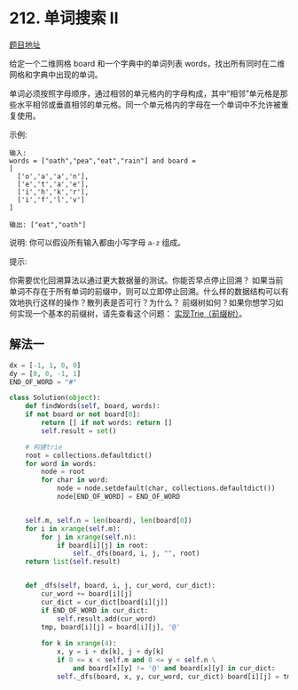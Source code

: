 # 212. 单词搜索 II

[题目地址](https://leetcode-cn.com/problems/word-search-ii)

给定一个二维网格 board 和一个字典中的单词列表 words，找出所有同时在二维网格和字典中出现的单词。

单词必须按照字母顺序，通过相邻的单元格内的字母构成，其中“相邻”单元格是那些水平相邻或垂直相邻的单元格。同一个单元格内的字母在一个单词中不允许被重复使用。

示例:

```
输入: 
words = ["oath","pea","eat","rain"] and board =
[
  ['o','a','a','n'],
  ['e','t','a','e'],
  ['i','h','k','r'],
  ['i','f','l','v']
]

输出: ["eat","oath"]
```

说明:
你可以假设所有输入都由小写字母 `a-z` 组成。

提示:

你需要优化回溯算法以通过更大数据量的测试。你能否早点停止回溯？
如果当前单词不存在于所有单词的前缀中，则可以立即停止回溯。什么样的数据结构可以有效地执行这样的操作？散列表是否可行？为什么？ 前缀树如何？如果你想学习如何实现一个基本的前缀树，请先查看这个问题： [实现Trie（前缀树）](https://leetcode-cn.com/problems/implement-trie-prefix-tree/description/)。


## 解法一

```python
dx = [-1, 1, 0, 0] 
dy = [0, 0, -1, 1] 
END_OF_WORD = "#"

class Solution(object):
    def findWords(self, board, words):
    if not board or not board[0]: 
        return [] if not words: return []
        self.result = set()

    # 构建trie
    root = collections.defaultdict() 
    for word in words:
        node = root
        for char in word:
            node = node.setdefault(char, collections.defaultdict()) 
            node[END_OF_WORD] = END_OF_WORD


    self.m, self.n = len(board), len(board[0]) 
    for i in xrange(self.m):
        for j in xrange(self.n): 
            if board[i][j] in root:
                self._dfs(board, i, j, "", root) 
    return list(self.result)


    def _dfs(self, board, i, j, cur_word, cur_dict): 
        cur_word += board[i][j]
        cur_dict = cur_dict[board[i][j]]
        if END_OF_WORD in cur_dict:
            self.result.add(cur_word)
        tmp, board[i][j] = board[i][j], '@' 
        
        for k in xrange(4):
            x, y = i + dx[k], j + dy[k]
            if 0 <= x < self.m and 0 <= y < self.n \
                and board[x][y] != '@' and board[x][y] in cur_dict:
            self._dfs(board, x, y, cur_word, cur_dict) board[i][j] = tmp
```
